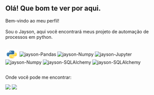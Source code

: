 ## Olá! Que bom te ver por aqui.

Bem-vindo ao meu perfil!<br><br>
Sou o Jayson, aqui você encontrará meus projeto de automação de processos em python.


<div style="display: inline_block"><br>
  <img align="center" alt="jayson-Python" height="30" width="40" src="https://raw.githubusercontent.com/devicons/devicon/master/icons/python/python-original.svg">
  <img align="center" alt="jayson-Pandas" height="30" width="40" src="https://cdn.jsdelivr.net/gh/devicons/devicon@latest/icons/pandas/pandas-original-wordmark.svg">
  <img align="center" alt="jayson-Numpy" height="30" width="40" src="https://cdn.jsdelivr.net/gh/devicons/devicon@latest/icons/numpy/numpy-plain.svg">
  <img align="center" alt="jayson-Jupyter" height="30" width="40" src="https://cdn.jsdelivr.net/gh/devicons/devicon@latest/icons/jupyter/jupyter-original-wordmark.svg">
<img align="center" alt="jayson-Numpy" height="30" width="40" src="https://cdn.jsdelivr.net/gh/devicons/devicon@latest/icons/microsoftsqlserver/microsoftsqlserver-original.svg">
<img align="center" alt="jayson-SQLAlchemy" height="30" width="40" src="https://cdn.jsdelivr.net/gh/devicons/devicon@latest/icons/sqlalchemy/sqlalchemy-original.svg">
<img align="center" alt="jayson-SQLAlchemy" height="30" width="40" src="https://cdn.jsdelivr.net/gh/devicons/devicon@latest/icons/matplotlib/matplotlib-original.svg">

</div>
  
  ##
 Onde você pode me encontrar:
<div> 
  
  <a href = "mailto:jaysoncarvalho737@gmail.com"><img src="https://img.shields.io/badge/-Gmail-%23333?style=for-the-badge&logo=gmail&logoColor=white" target="_blank"></a>
  <a href="https://www.linkedin.com/in/jaysoncarvalho" target="_blank"><img src="https://img.shields.io/badge/-LinkedIn-%230077B5?style=for-the-badge&logo=linkedin&logoColor=white" target="_blank"></a> 
  
</div>
